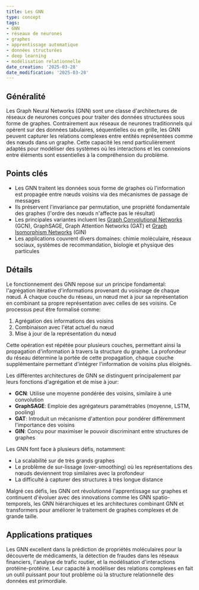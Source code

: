 ```yaml
---
title: Les GNN
type: concept
tags:
- GNN
- réseaux de neurones
- graphes
- apprentissage automatique
- données structurées
- deep learning
- modélisation relationnelle
date_creation: '2025-03-28'
date_modification: '2025-03-28'
---
```

## Généralité

Les Graph Neural Networks (GNN) sont une classe d'architectures de réseaux de neurones conçues pour traiter des données structurées sous forme de graphes. Contrairement aux réseaux de neurones traditionnels qui opèrent sur des données tabulaires, séquentielles ou en grille, les GNN peuvent capturer les relations complexes entre entités représentées comme des nœuds dans un graphe. Cette capacité les rend particulièrement adaptés pour modéliser des systèmes où les interactions et les connexions entre éléments sont essentielles à la compréhension du problème.

## Points clés

- Les GNN traitent les données sous forme de graphes où l'information est propagée entre nœuds voisins via des mécanismes de passage de messages
- Ils préservent l'invariance par permutation, une propriété fondamentale des graphes (l'ordre des nœuds n'affecte pas le résultat)
- Les principales variantes incluent les [Graph Convolutional Networks](https://fr.wikipedia.org/wiki/Graph_Convolutional_Networks) (GCN), GraphSAGE, Graph Attention Networks (GAT) et [Graph Isomorphism Networks](https://fr.wikipedia.org/wiki/Graph_Isomorphism_Networks) (GIN)
- Les applications couvrent divers domaines: chimie moléculaire, réseaux sociaux, systèmes de recommandation, biologie et physique des particules

## Détails

Le fonctionnement des GNN repose sur un principe fondamental: l'agrégation itérative d'informations provenant du voisinage de chaque nœud. À chaque couche du réseau, un nœud met à jour sa représentation en combinant sa propre représentation avec celles de ses voisins. Ce processus peut être formalisé comme:

1. Agrégation des informations des voisins
2. Combinaison avec l'état actuel du nœud
3. Mise à jour de la représentation du nœud

Cette opération est répétée pour plusieurs couches, permettant ainsi la propagation d'information à travers la structure du graphe. La profondeur du réseau détermine la portée de cette propagation, chaque couche supplémentaire permettant d'intégrer l'information de voisins plus éloignés.

Les différentes architectures de GNN se distinguent principalement par leurs fonctions d'agrégation et de mise à jour:

- **GCN**: Utilise une moyenne pondérée des voisins, similaire à une convolution
- **GraphSAGE**: Emploie des agrégateurs paramétrables (moyenne, LSTM, pooling)
- **GAT**: Introduit un mécanisme d'attention pour pondérer différemment l'importance des voisins
- **GIN**: Conçu pour maximiser le pouvoir discriminant entre structures de graphes

Les GNN font face à plusieurs défis, notamment:
- La scalabilité sur de très grands graphes
- Le problème de sur-lissage (over-smoothing) où les représentations des nœuds deviennent trop similaires avec la profondeur
- La difficulté à capturer des structures à très longue distance

Malgré ces défis, les GNN ont révolutionné l'apprentissage sur graphes et continuent d'évoluer avec des innovations comme les GNN spatio-temporels, les GNN hiérarchiques et les architectures combinant GNN et transformers pour améliorer le traitement de graphes complexes et de grande taille.

## Applications pratiques

Les GNN excellent dans la prédiction de propriétés moléculaires pour la découverte de médicaments, la détection de fraudes dans les réseaux financiers, l'analyse de trafic routier, et la modélisation d'interactions protéine-protéine. Leur capacité à modéliser des relations complexes en fait un outil puissant pour tout problème où la structure relationnelle des données est primordiale.